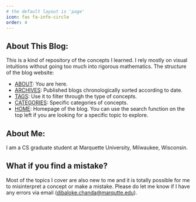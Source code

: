 ```yaml
---
# the default layout is 'page'
icon: fas fa-info-circle
order: 4
---
```


## About This Blog:

This is a kind of repository of the concepts I learned. I rely mostly on visual intuitions without going too much into rigorous mathematics. The structure of the blog website:

- [ABOUT](https://dibalokechanda.github.io/about/): You are here.
- [ARCHIVES](https://dibalokechanda.github.io/archives/): Published blogs chronologically sorted according to date.
- [TAGS](https://dibalokechanda.github.io/tags/): Use it to filter through the type of concepts.
- [CATEGORIES](https://dibalokechanda.github.io/categories/fundamentals/): Specific categories of concepts. 
- [HOME](https://dibalokechanda.github.io/): Homepage of the blog. You can use the search function on the top left if you are looking for a specific topic to explore.


## About Me:

I am a CS graduate student at Marquette University, Milwaukee, Wisconsin.

## What if you find a mistake?

Most of the topics I cover are also new to me and it is totally possible for me to misinterpret a concept or make a mistake. Please do let me know if I have any errors via email (dibaloke.chanda@marqutte.edu).

